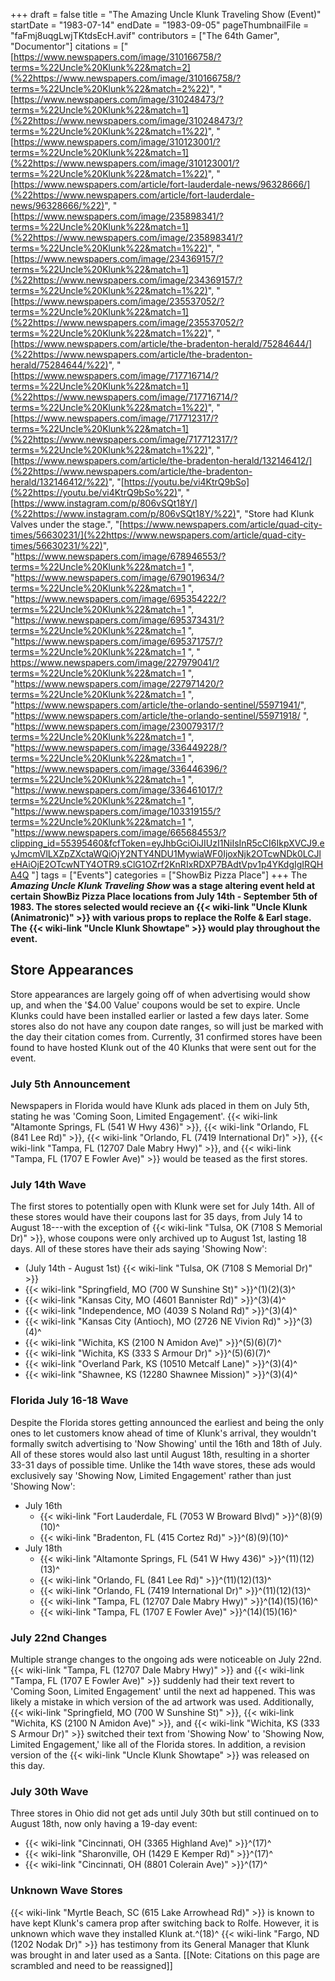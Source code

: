 +++
draft = false
title = "The Amazing Uncle Klunk Traveling Show (Event)"
startDate = "1983-07-14"
endDate = "1983-09-05"
pageThumbnailFile = "faFmj8uqgLwjTKtdsEcH.avif"
contributors = ["The 64th Gamer", "Documentor"]
citations = ["[https://www.newspapers.com/image/310166758/?terms=%22Uncle%20Klunk%22&match=2](%22https://www.newspapers.com/image/310166758/?terms=%22Uncle%20Klunk%22&match=2%22)", "[https://www.newspapers.com/image/310248473/?terms=%22Uncle%20Klunk%22&match=1](%22https://www.newspapers.com/image/310248473/?terms=%22Uncle%20Klunk%22&match=1%22)", "[https://www.newspapers.com/image/310123001/?terms=%22Uncle%20Klunk%22&match=1](%22https://www.newspapers.com/image/310123001/?terms=%22Uncle%20Klunk%22&match=1%22)", "[https://www.newspapers.com/article/fort-lauderdale-news/96328666/](%22https://www.newspapers.com/article/fort-lauderdale-news/96328666/%22)", "[https://www.newspapers.com/image/235898341/?terms=%22Uncle%20Klunk%22&match=1](%22https://www.newspapers.com/image/235898341/?terms=%22Uncle%20Klunk%22&match=1%22)", "[https://www.newspapers.com/image/234369157/?terms=%22Uncle%20Klunk%22&match=1](%22https://www.newspapers.com/image/234369157/?terms=%22Uncle%20Klunk%22&match=1%22)", "[https://www.newspapers.com/image/235537052/?terms=%22Uncle%20Klunk%22&match=1](%22https://www.newspapers.com/image/235537052/?terms=%22Uncle%20Klunk%22&match=1%22)", "[https://www.newspapers.com/article/the-bradenton-herald/75284644/](%22https://www.newspapers.com/article/the-bradenton-herald/75284644/%22)", "[https://www.newspapers.com/image/717716714/?terms=%22Uncle%20Klunk%22&match=1](%22https://www.newspapers.com/image/717716714/?terms=%22Uncle%20Klunk%22&match=1%22)", "[https://www.newspapers.com/image/717712317/?terms=%22Uncle%20Klunk%22&match=1](%22https://www.newspapers.com/image/717712317/?terms=%22Uncle%20Klunk%22&match=1%22)", "[https://www.newspapers.com/article/the-bradenton-herald/132146412/](%22https://www.newspapers.com/article/the-bradenton-herald/132146412/%22)", "[https://youtu.be/vi4KtrQ9bSo](%22https://youtu.be/vi4KtrQ9bSo%22)", "[https://www.instagram.com/p/806vSQt18Y/](%22https://www.instagram.com/p/806vSQt18Y/%22)", "Store had Klunk Valves under the stage.", "[https://www.newspapers.com/article/quad-city-times/56630231/](%22https://www.newspapers.com/article/quad-city-times/56630231/%22)", "https://www.newspapers.com/image/678946553/?terms=%22Uncle%20Klunk%22&match=1 ", "https://www.newspapers.com/image/679019634/?terms=%22Uncle%20Klunk%22&match=1 ", "https://www.newspapers.com/image/695354222/?terms=%22Uncle%20Klunk%22&match=1 ", "https://www.newspapers.com/image/695373431/?terms=%22Uncle%20Klunk%22&match=1 ", "https://www.newspapers.com/image/695371757/?terms=%22Uncle%20Klunk%22&match=1 ", " https://www.newspapers.com/image/227979041/?terms=%22Uncle%20Klunk%22&match=1 ", "https://www.newspapers.com/image/227971420/?terms=%22Uncle%20Klunk%22&match=1 ", "https://www.newspapers.com/article/the-orlando-sentinel/55971941/", "https://www.newspapers.com/article/the-orlando-sentinel/55971918/ ", "https://www.newspapers.com/image/230079317/?terms=%22Uncle%20Klunk%22&match=1 ", "https://www.newspapers.com/image/336449228/?terms=%22Uncle%20Klunk%22&match=1 ", "https://www.newspapers.com/image/336446396/?terms=%22Uncle%20Klunk%22&match=1 ", "https://www.newspapers.com/image/336461017/?terms=%22Uncle%20Klunk%22&match=1 ", "https://www.newspapers.com/image/103319155/?terms=%22Uncle%20Klunk%22&match=1 ", "https://www.newspapers.com/image/665684553/?clipping_id=55395460&fcfToken=eyJhbGciOiJIUzI1NiIsInR5cCI6IkpXVCJ9.eyJmcmVlLXZpZXctaWQiOjY2NTY4NDU1MywiaWF0IjoxNjk2OTcwNDk0LCJleHAiOjE2OTcwNTY4OTR9.sClG1OZrf2KnRIxRDXP7BAdtVpv1p4YKdgIgIRQHA4Q "]
tags = ["Events"]
categories = ["ShowBiz Pizza Place"]
+++
The ***Amazing Uncle Klunk Traveling Show* was a stage altering event held at certain ShowBiz Pizza Place locations from July 14th - September 5th of 1983.
The stores selected would recieve an {{< wiki-link "Uncle Klunk (Animatronic)" >}} with various props to replace the Rolfe & Earl stage. The {{< wiki-link "Uncle Klunk Showtape" >}} would play throughout the event.**

## Store Appearances

Store appearances are largely going off of when advertising would show up, and when the '$4.00 Value' coupons would be set to expire. Uncle Klunks could have been installed earlier or lasted a few days later. Some stores also do not have any coupon date ranges, so will just be marked with the day their citation comes from. Currently, 31 confirmed stores have been found to have hosted Klunk out of the 40 Klunks that were sent out for the event.

### July 5th Announcement

Newspapers in Florida would have Klunk ads placed in them on July 5th, stating he was 'Coming Soon, Limited Engagement'.
{{< wiki-link "Altamonte Springs, FL (541 W Hwy 436)" >}}, {{< wiki-link "Orlando, FL (841 Lee Rd)" >}}, {{< wiki-link "Orlando, FL (7419 International Dr)" >}}, {{< wiki-link "Tampa, FL (12707 Dale Mabry Hwy)" >}}, and {{< wiki-link "Tampa, FL (1707 E Fowler Ave)" >}} would be teased as the first stores.

### July 14th Wave

The first stores to potentially open with Klunk were set for July 14th. All of these stores would have their coupons last for 35 days, from July 14 to August 18---with the exception of {{< wiki-link "Tulsa, OK (7108 S Memorial Dr)" >}}, whose coupons were only archived up to August 1st, lasting 18 days. All of these stores have their ads saying 'Showing Now':

- (July 14th - August 1st) {{< wiki-link "Tulsa, OK (7108 S Memorial Dr)" >}}
- {{< wiki-link "Springfield, MO (700 W Sunshine St)" >}}^(1)(2)(3)^
- {{< wiki-link "Kansas City, MO (4601 Bannister Rd)" >}}^(3)(4)^
- {{< wiki-link "Independence, MO (4039 S Noland Rd)" >}}^(3)(4)^
- {{< wiki-link "Kansas City (Antioch), MO (2726 NE Vivion Rd)" >}}^(3)(4)^
- {{< wiki-link "Wichita, KS (2100 N Amidon Ave)" >}}^(5)(6)(7)^
- {{< wiki-link "Wichita, KS (333 S Armour Dr)" >}}^(5)(6)(7)^
- {{< wiki-link "Overland Park, KS (10510 Metcalf Lane)" >}}^(3)(4)^
- {{< wiki-link "Shawnee, KS (12280 Shawnee Mission)" >}}^(3)(4)^

### Florida July 16-18 Wave

Despite the Florida stores getting announced the earliest and being the only ones to let customers know ahead of time of Klunk's arrival, they wouldn't formally switch advertising to 'Now Showing' until the 16th and 18th of July. All of these stores would also last until August 18th, resulting in a shorter 33-31 days of possible time. Unlike the 14th wave stores, these ads would exclusively say 'Showing Now, Limited Engagement' rather than just 'Showing Now':

- July 16th
  - {{< wiki-link "Fort Lauderdale, FL (7053 W Broward Blvd)" >}}^(8)(9)(10)^
  - {{< wiki-link "Bradenton, FL (415 Cortez Rd)" >}}^(8)(9)(10)^
- July 18th
  - {{< wiki-link "Altamonte Springs, FL (541 W Hwy 436)" >}}^(11)(12)(13)^
  - {{< wiki-link "Orlando, FL (841 Lee Rd)" >}}^(11)(12)(13)^
  - {{< wiki-link "Orlando, FL (7419 International Dr)" >}}^(11)(12)(13)^
  - {{< wiki-link "Tampa, FL (12707 Dale Mabry Hwy)" >}}^(14)(15)(16)^
  - {{< wiki-link "Tampa, FL (1707 E Fowler Ave)" >}}^(14)(15)(16)^

### July 22nd Changes

Multiple strange changes to the ongoing ads were noticeable on July 22nd. {{< wiki-link "Tampa, FL (12707 Dale Mabry Hwy)" >}} and {{< wiki-link "Tampa, FL (1707 E Fowler Ave)" >}} suddenly had their text revert to 'Coming Soon, Limited Engagement' until the next ad happened. This was likely a mistake in which version of the ad artwork was used. Additionally, {{< wiki-link "Springfield, MO (700 W Sunshine St)" >}}, {{< wiki-link "Wichita, KS (2100 N Amidon Ave)" >}}, and {{< wiki-link "Wichita, KS (333 S Armour Dr)" >}} switched their text from 'Showing Now' to 'Showing Now, Limited Engagement,' like all of the Florida stores.
In addition, a revision version of the {{< wiki-link "Uncle Klunk Showtape" >}} was released on this day.

### July 30th Wave

Three stores in Ohio did not get ads until July 30th but still continued on to August 18th, now only having a 19-day event:

- {{< wiki-link "Cincinnati, OH (3365 Highland Ave)" >}}^(17)^
- {{< wiki-link "Sharonville, OH (1429 E Kemper Rd)" >}}^(17)^
- {{< wiki-link "Cincinnati, OH (8801 Colerain Ave)" >}}^(17)^

### Unknown Wave Stores

{{< wiki-link "Myrtle Beach, SC (615 Lake Arrowhead Rd)" >}} is known to have kept Klunk's camera prop after switching back to Rolfe. However, it is unknown which wave they installed Klunk at.^(18)^
{{< wiki-link "Fargo, ND (1202 Nodak Dr)" >}} has testimony from its General Manager that Klunk was brought in and later used as a Santa.
[[Note: Citations on this page are scrambled and need to be reassigned]]
